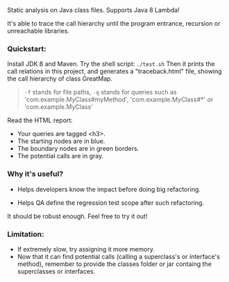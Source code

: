 Static analysis on Java class files. Supports Java 8 Lambda!

It's able to trace the call hierarchy until the program entrance, recursion or unreachable libraries.

### Quickstart:
Install JDK 8 and Maven.
Try the shell script: `./test.sh`
Then it prints the call relations in this project, and generates a "traceback.html" file, showing the call hierarchy of class GreatMap.
> `-f` stands for file paths, `-q` stands for queries such as 'com.example.MyClass#myMethod', 'com.example.MyClass#*' or 'com.example.MyClass'

Read the HTML report:
- Your queries are tagged \<h3\>.
- The starting nodes are in blue.
- The boundary nodes are in green borders.
- The potential calls are in gray.

### Why it's useful?
- Helps developers know the impact before doing big refactoring.

- Helps QA define the regression test scope after such refactoring.

It should be robust enough. Feel free to try it out!

### Limitation:
- If extremely slow, try assigning it more memory.
- Now that it can find potential calls (calling a superclass's or interface's method), remember to provide the classes folder or jar containg the superclasses or interfaces.
